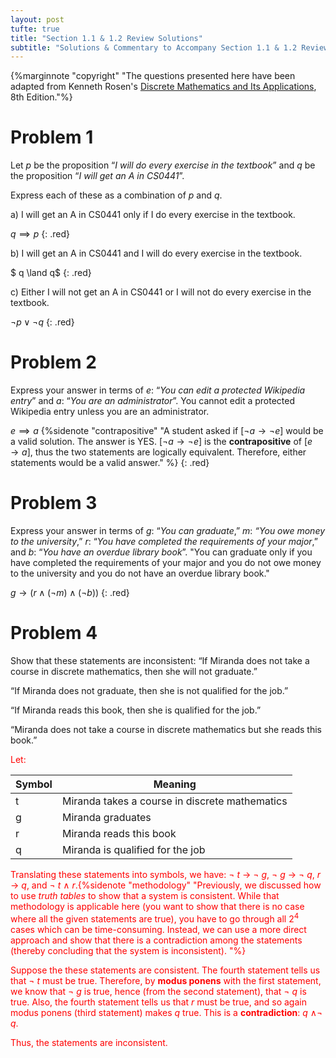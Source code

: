 ```yaml
---
layout: post
tufte: true
title: "Section 1.1 & 1.2 Review Solutions"
subtitle: "Solutions & Commentary to Accompany Section 1.1 & 1.2 Review"
---
```

<style>.red{color: red !important;}</style>

{%marginnote "copyright" "The questions presented here have been adapted from Kenneth Rosen's [Discrete Mathematics and Its Applications](https://www.amazon.com/Discrete-Mathematics-Applications-Kenneth-author/dp/1260091996/ref=pd_lpo_1?pd_rd_i=1260091996&psc=1), 8th Edition."%}

# Problem 1
Let $p$ be the proposition “*I will do every exercise in the textbook*” and $q$ be the proposition “*I will get an A in CS0441*”.

Express each of these as a combination of $p$ and $q$.

 a) I will get an A in CS0441 only if I do every exercise in the textbook.

 $q \implies p$
{: .red}

 b) I will get an A in CS0441 and I will do every exercise in the textbook.

 $ q \land q$
{: .red}

 c) Either I will not get an A in CS0441 or I will not do every exercise in the textbook.

 $\neg p \lor \neg q$
{: .red}

# Problem 2
Express your answer in terms of $e$: “*You can edit a protected Wikipedia entry*” and $a$: “*You are an administrator*”. 
You cannot edit a protected Wikipedia entry unless you are an administrator. 

 $e \implies a$ {%sidenote "contrapositive" "A student asked if [$\neg a \to \neg e$] would be a valid solution. The answer is YES. [$\neg a \to \neg e$] is the **contrapositive** of [$e \to a$], thus the two statements are logically equivalent. Therefore, either statements would be a valid answer."  %}
{: .red}


# Problem 3
Express your answer in terms of $g$: “*You can graduate*,” $m$: *“You owe money to the university*,” $r$: “*You have completed the requirements of your major*,” and $b$: “*You have an overdue library book*”.
 "You can graduate only if you have completed the requirements of your major and you do not owe money to the university and you do not have an overdue library book."

 $g \to (r \land (\neg m) \land (\neg b))$
{: .red}

# Problem 4
Show that these statements are inconsistent:
 “If Miranda does not take a course in discrete mathematics, then she will not graduate.”

 “If Miranda does not graduate, then she is not qualified for the job.”

 “If Miranda reads this book, then she is qualified for the job.”

 “Miranda does not take a course in discrete mathematics but she reads this book.”

<div class="red" markdown="1">
Let:

| Symbol | Meaning                                        |
| ------ | ---------------------------------------------- |
| t      | Miranda takes a course in discrete mathematics |
| g      | Miranda  graduates                             |
| r      | Miranda reads this book                        |
| q      | Miranda is qualified for the job               |

Translating these statements into symbols, we have:
 ¬ *t* → ¬ *g*, ¬ *g* → ¬ *q*, *r* → *q*, and ¬ *t* ∧ *r*.{%sidenote "methodology" "Previously, we discussed how to use *truth tables* to show that a system is consistent. While that methodology is applicable here (you want to show that there is no case where all the given statements are true), you have to go through all 2<sup>4</sup> cases which can be time-consuming. Instead, we can use a more direct approach and show that there is a contradiction among the statements (thereby concluding that the system is inconsistent). "%}

Suppose the these statements are consistent. The fourth statement tells us that ¬ *t* must be true. Therefore, by **modus ponens** with the first statement, we know that ¬ *g* is true, hence (from the second statement), that ¬ *q* is true. Also, the fourth statement tells us that *r* must be true, and so again modus ponens (third statement) makes *q* true. This is a **contradiction**: *q* ∧¬ *q*. 

Thus, the statements are inconsistent.
</div>

$$ $$